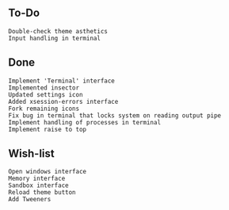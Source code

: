 To-Do
-----
    Double-check theme asthetics
    Input handling in terminal

Done
----
    Implement 'Terminal' interface
    Implemented insector
    Updated settings icon
    Added xsession-errors interface
    Fork remaining icons
    Fix bug in terminal that locks system on reading output pipe
    Implement handling of processes in terminal
    Implement raise to top

Wish-list
---------
    Open windows interface
    Memory interface
    Sandbox interface
    Reload theme button
    Add Tweeners
